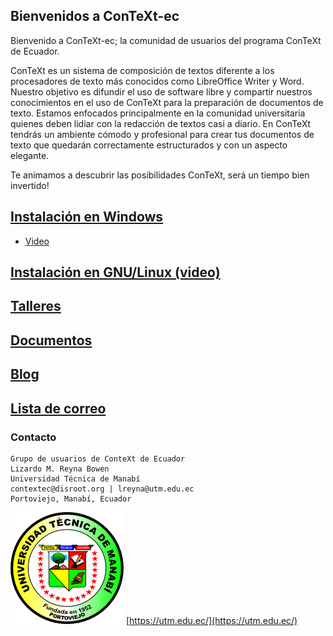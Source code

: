 ## Bienvenidos a ConTeXt-ec

Bienvenido a ConTeXt-ec; la comunidad de usuarios del programa ConTeXt de Ecuador.

ConTeXt es un sistema de composición de textos diferente a los procesadores de texto más conocidos como LibreOffice Writer y Word. Nuestro objetivo es difundir el uso de software libre y compartir nuestros conocimientos en el uso de ConTeXt para la preparación de documentos de texto. Estamos enfocados principalmente en la comunidad universitaria quienes deben lidiar con la redacción de textos casi a diario. En ConTeXt tendrás un ambiente cómodo y profesional para crear tus documentos de texto que quedarán correctamente estructurados y con un aspecto elegante. 

Te animamos a descubrir las posibilidades ConTeXt, será un tiempo bien invertido!


## [Instalación en Windows](./documentos/install-win.pdf)
- [Video](https://www.dropbox.com/home/Videos_context/context_ins_win.mp4)

## [Instalación en GNU/Linux (video)](https://b2aeaa58a57a200320db-8b65b95250e902c437b256b5abf3eac7.ssl.cf5.rackcdn.com/media_entries/13173/context_1.webm)

## [Talleres](./talleres/talleres.md)

## [Documentos](./documentos/docs.md)

## [Blog](./posts/blog.md)

## [Lista de correo](./documentos/lista.md)

### Contacto
```
Grupo de usuarios de ConteXt de Ecuador
Lizardo M. Reyna Bowen
Universidad Técnica de Manabí
contextec@disroot.org | lreyna@utm.edu.ec
Portoviejo, Manabí, Ecuador
```

![Logo UTM](./talleres/figuras/utm_logo.png)
[https://utm.edu.ec/](https://utm.edu.ec/)

